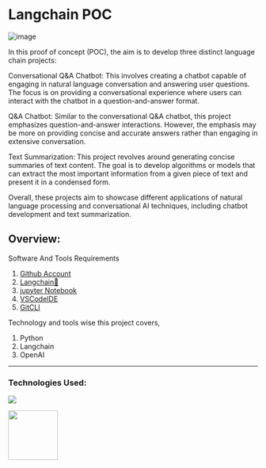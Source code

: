# Langchain POC
![image](https://github.com/divakarkumar424/Langchain-POC/assets/32620288/dcb7dd4c-f3f0-441b-af22-d3f7ddb47a51)

In this proof of concept (POC), the aim is to develop three distinct language chain projects:

Conversational Q&A Chatbot: This involves creating a chatbot capable of engaging in natural language conversation and answering user questions. The focus is on providing a conversational experience where users can interact with the chatbot in a question-and-answer format.

Q&A Chatbot: Similar to the conversational Q&A chatbot, this project emphasizes question-and-answer interactions. However, the emphasis may be more on providing concise and accurate answers rather than engaging in extensive conversation.

Text Summarization: This project revolves around generating concise summaries of text content. The goal is to develop algorithms or models that can extract the most important information from a given piece of text and present it in a condensed form.

Overall, these projects aim to showcase different applications of natural language processing and conversational AI techniques, including chatbot development and text summarization.

## Overview:
Software And Tools Requirements

1. [Github Account](https://github.com)
2. [Langchain🦜](https://www.langchain.com/)
3. [jupyter Notebook](https://jupyter.org/)
4. [VSCodeIDE](https://code.visualstudio.com/)
5. [GitCLI](https://git-scm.com/book/en/v2/Getting-Started-The-Command-Line)

Technology and tools wise this project covers,

1. Python
2. Langchain
3. OpenAI
-------------------------------------------------------------------------------------------------------------------
### Technologies Used:

![](https://forthebadge.com/images/badges/made-with-python.svg)

[<img target="_blank" src="https://github.com/divakarkumar424/Langchain-POC/assets/32620288/564a6dac-9ee4-4d64-9629-abcfc4af1ea1" width=100>](https://numpy.org)  